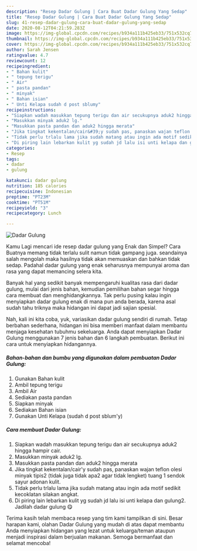 ```yaml
---
description: "Resep Dadar Gulung | Cara Buat Dadar Gulung Yang Sedap"
title: "Resep Dadar Gulung | Cara Buat Dadar Gulung Yang Sedap"
slug: 41-resep-dadar-gulung-cara-buat-dadar-gulung-yang-sedap
date: 2020-08-12T04:21:59.283Z
image: https://img-global.cpcdn.com/recipes/b934a111b425eb33/751x532cq70/dadar-gulung-foto-resep-utama.jpg
thumbnail: https://img-global.cpcdn.com/recipes/b934a111b425eb33/751x532cq70/dadar-gulung-foto-resep-utama.jpg
cover: https://img-global.cpcdn.com/recipes/b934a111b425eb33/751x532cq70/dadar-gulung-foto-resep-utama.jpg
author: Sarah Jensen
ratingvalue: 4.7
reviewcount: 12
recipeingredient:
- " Bahan kulit"
- " tepung terigu"
- " Air"
- " pasta pandan"
- " minyak"
- " Bahan isian"
- " Unti Kelapa sudah d post sblumy"
recipeinstructions:
- "Siapkan wadah masukkan tepung terigu dan air secukupnya aduk2 hingga hampir cair."
- "Masukkan minyak aduk2 lg."
- "Masukkan pasta pandan dan aduk2 hingga merata"
- "Jika tingkat kekentalan/cair&#39;y sudah pas, panaskan wajan teflon olesi minyak tipis2 (tidak juga tidak apa2 agar tidak lengket) tuang 1 sendok sayur adonan kulit."
- "Tidak perlu trlalu lama jika sudah matang atau ingin ada motif sedikit kecoklatan silakan angkat."
- "Di piring lain lebarkan kulit yg sudah jd lalu isi unti kelapa dan gulung2. Jadilah dadar gulung 😋"
categories:
- Resep
tags:
- dadar
- gulung

katakunci: dadar gulung 
nutrition: 185 calories
recipecuisine: Indonesian
preptime: "PT23M"
cooktime: "PT51M"
recipeyield: "3"
recipecategory: Lunch

---
```



![Dadar Gulung](https://img-global.cpcdn.com/recipes/b934a111b425eb33/751x532cq70/dadar-gulung-foto-resep-utama.jpg)

Kamu Lagi mencari ide resep dadar gulung yang Enak dan Simpel? Cara Buatnya memang tidak terlalu sulit namun tidak gampang juga. seandainya salah mengolah maka hasilnya tidak akan memuaskan dan bahkan tidak sedap. Padahal dadar gulung yang enak seharusnya mempunyai aroma dan rasa yang dapat memancing selera kita.



Banyak hal yang sedikit banyak mempengaruhi kualitas rasa dari dadar gulung, mulai dari jenis bahan, kemudian pemilihan bahan segar hingga cara membuat dan menghidangkannya. Tak perlu pusing kalau ingin menyiapkan dadar gulung enak di mana pun anda berada, karena asal sudah tahu triknya maka hidangan ini dapat jadi sajian spesial.


Nah, kali ini kita coba, yuk, variasikan dadar gulung sendiri di rumah. Tetap berbahan sederhana, hidangan ini bisa memberi manfaat dalam membantu menjaga kesehatan tubuhmu sekeluarga. Anda dapat menyiapkan Dadar Gulung menggunakan 7 jenis bahan dan 6 langkah pembuatan. Berikut ini cara untuk menyiapkan hidangannya.

<!--inarticleads1-->

##### Bahan-bahan dan bumbu yang digunakan dalam pembuatan Dadar Gulung:

1. Gunakan  Bahan kulit
1. Ambil  tepung terigu
1. Ambil  Air
1. Sediakan  pasta pandan
1. Siapkan  minyak
1. Sediakan  Bahan isian
1. Gunakan  Unti Kelapa (sudah d post sblum&#39;y)




<!--inarticleads2-->

##### Cara membuat Dadar Gulung:

1. Siapkan wadah masukkan tepung terigu dan air secukupnya aduk2 hingga hampir cair.
1. Masukkan minyak aduk2 lg.
1. Masukkan pasta pandan dan aduk2 hingga merata
1. Jika tingkat kekentalan/cair&#39;y sudah pas, panaskan wajan teflon olesi minyak tipis2 (tidak juga tidak apa2 agar tidak lengket) tuang 1 sendok sayur adonan kulit.
1. Tidak perlu trlalu lama jika sudah matang atau ingin ada motif sedikit kecoklatan silakan angkat.
1. Di piring lain lebarkan kulit yg sudah jd lalu isi unti kelapa dan gulung2. Jadilah dadar gulung 😋




Terima kasih telah membaca resep yang tim kami tampilkan di sini. Besar harapan kami, olahan Dadar Gulung yang mudah di atas dapat membantu Anda menyiapkan hidangan yang lezat untuk keluarga/teman ataupun menjadi inspirasi dalam berjualan makanan. Semoga bermanfaat dan selamat mencoba!

